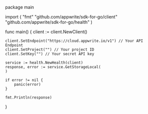 package main

import (
    "fmt"
    "github.com/appwrite/sdk-for-go/client"
    "github.com/appwrite/sdk-for-go/health"
)

func main() {
    client := client.NewClient()

    client.SetEndpoint("https://cloud.appwrite.io/v1") // Your API Endpoint
    client.SetProject("") // Your project ID
    client.SetKey("") // Your secret API key

    service := health.NewHealth(client)
    response, error := service.GetStorageLocal(
    )

    if error != nil {
        panic(error)
    }

    fmt.Println(response)
}

